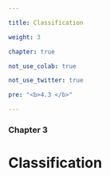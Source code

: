 ```yaml
---

title: Classification

weight: 3

chapter: true

not_use_colab: true

not_use_twitter: true

pre: "<b>4.3 </b>"

---
```




### Chapter 3



# Classification



